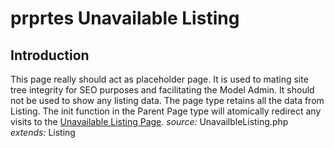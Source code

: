 # prprtes Unavailable Listing

## Introduction
This page really should act as placeholder page. It is used to mating site tree integrity for SEO purposes and facilitating the Model Admin. It should not be used to show any listing data. The page type retains all the data from Listing. The init function in the Parent Page type will atomically redirect any visits to the [Unavailable Listing Page](unavailable-listing-page).
*source:* UnavailbleListing.php
*extends:* Listing